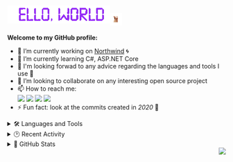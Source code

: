 <img align="left" src="res/README/helloworld.gif" height="41" width="237">
<br>
<img align="left" src="res/README/popcat.gif" height="28" width="28">
<br>

<br>

**Welcome to my GitHub profile:**

- 🔭 I’m currently working on [Northwind](https://github.com/Srul1k/Northwind) 🌀
- 🌱 I’m currently learning C#, ASP.NET Core  
- 💬 I'm looking forwad to any advice regarding the languages and tools I use 💜  
- 💞️ I’m looking to collaborate on any interesting open source project
- 📫 How to reach me:  
  <a href="https://t.me/Srul1k">
    <img src="https://img.shields.io/badge/Telegram-2CA5E0?&logo=telegram&logoColor=white"></a>
  <a href="https://discord.gg/2MXtSumMAb">
    <img src="https://img.shields.io/badge/Discord-%237289DA.svg?&logo=discord&logoColor=white"></a>
  <a href="mailto:srul1k@protonmail.com">
    <img src="https://img.shields.io/badge/ProtonMail-8B89CC?&logo=protonmail&logoColor=white"></a>
  <a href="https://stackoverflow.com/users/13569819/srul1k">
    <img src="https://img.shields.io/badge/-StackOverflow-FE7A16?&logo=stack-overflow&logoColor=white"></a>  
- ⚡ Fun fact: look at the commits created in *2020* 👀

<details>
  <summary>🛠️ Languages and Tools</summary>

  ![C#](https://img.shields.io/badge/C%23-%23239120.svg?logo=c-sharp&logoColor=white)
  ![.Net](https://img.shields.io/badge/.NET-512BD4?logo=dotnet&logoColor=white)
  ![ASP.NET Core](https://img.shields.io/badge/ASP.NET%20Core-5C2D91?style=flat&logo=.net&logoColor=white)
  ![Swagger](https://img.shields.io/badge/-Swagger-%23Clojure?logo=swagger&logoColor=white)
  ![Visual Studio](https://img.shields.io/badge/Visual%20Studio-5C2D91.svg?logo=visual-studio&logoColor=white)
  ![Git](https://img.shields.io/badge/git-%23F05033.svg?logo=git&logoColor=white)
  ![GitHub](https://img.shields.io/badge/GitHub-%23121011.svg?logo=github&logoColor=white)  

  *I also have a little experience with:*  

  ![Visual Studio Code](https://img.shields.io/badge/Visual%20Studio%20Code-0078d7.svg?logo=visual-studio-code&logoColor=white)
  ![Postman](https://img.shields.io/badge/Postman-FF6C37?logo=postman&logoColor=white)
  ![Grafana](https://img.shields.io/badge/Grafana-F2F4F9?logo=grafana&logoColor=orange&labelColor=F2F4F9)
  ![Prometheus](https://img.shields.io/badge/Prometheus-000000?logo=prometheus&labelColor=000000)
  ![MicrosoftSQLServer](https://img.shields.io/badge/Microsoft%20SQL%20Sever-CC2927?logo=microsoft%20sql%20server&logoColor=white)
  ![Azure DevOps](https://img.shields.io/badge/Azure_DevOps-0078D7?logo=azure-devops&logoColor=white)
  ![Azure Functions](https://img.shields.io/badge/Azure_Functions-0062AD?logo=azure-functions&logoColor=white)
  ![GitHub Actions](https://img.shields.io/badge/GitHub_Actions-%232671E5.svg?logo=githubactions&logoColor=white)
  ![Bootstrap](https://img.shields.io/badge/Bootstrap-%23563D7C.svg?logo=bootstrap&logoColor=white)
  ![HTML5](https://img.shields.io/badge/HTML5-%23E34F26.svg?logo=html5&logoColor=white)
  ![JavaScript](https://img.shields.io/badge/JavaScript-%23323330.svg?logo=javascript&logoColor=%23F7DF1E)

</details>

<details>
  <summary>🕑 Recent Activity</summary>

<!--START_SECTION:activity-->
1. 💪 Opened PR [#12](https://github.com/Srul1k/Northwind/pull/12) in [Srul1k/Northwind](https://github.com/Srul1k/Northwind)
2. ❗️ Opened issue [#886](https://github.com/marcizhu/marcizhu/issues/886) in [marcizhu/marcizhu](https://github.com/marcizhu/marcizhu)
3. ❗️ Opened issue [#16952](https://github.com/timburgan/timburgan/issues/16952) in [timburgan/timburgan](https://github.com/timburgan/timburgan)
4. ❗️ Opened issue [#16949](https://github.com/timburgan/timburgan/issues/16949) in [timburgan/timburgan](https://github.com/timburgan/timburgan)
5. ❗️ Opened issue [#873](https://github.com/marcizhu/marcizhu/issues/873) in [marcizhu/marcizhu](https://github.com/marcizhu/marcizhu)
<!--END_SECTION:activity-->

</details>

<details>
  <summary>🔮 GitHub Stats</summary>

  ![](https://github-readme-stats.vercel.app/api?username=Srul1k&count_private=true&show_icons=true&hide_title=true&bg_color=15,0d1b36,8e2491&border_color=6912cc&title_color=f66fee&icon_color=d5acf2&text_color=cfcfcf)
  ![](https://github-readme-stats.vercel.app/api/top-langs/?username=Srul1k&layout=compact&bg_color=15,8e2491,0d1b36&border_color=6912cc&title_color=f66fee&text_color=cfcfcf)

</details>

<img align="right" src="https://komarev.com/ghpvc/?username=Srul1k&color=blueviolet">
